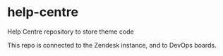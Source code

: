 # help-centre
Help Centre repository to store theme code

This repo is connected to the Zendesk instance, and to DevOps boards. 
